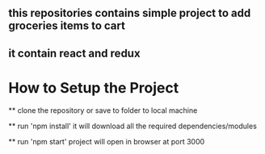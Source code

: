 ## this repositories contains simple project to add groceries items to cart

## it contain react and redux

# How to Setup the Project 

** clone the repository or save to folder to local machine

** run 'npm install' it will download all the required dependencies/modules

** run 'npm start' project will open in browser at port 3000



